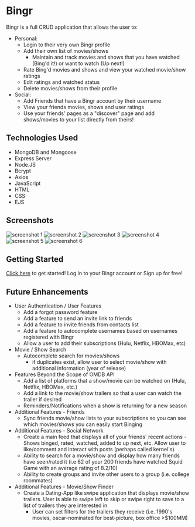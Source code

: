 # Bingr

Bingr is a full CRUD application that allows the user to:
* Personal:
    - Login to their very own Bingr profile
    - Add their own list of movies/shows
        - Maintain and track movies and shows that you have watched (Bing'd it!) or want to watch (Up next!)
    - Rate Bing'd movies and shows and view your watched movie/show ratings
    - Edit ratings and watched status
    - Delete movies/shows from their profile
* Social:
    - Add Friends that have a Bingr account by their username
    - View your friends movies, shows and user ratings
    - Use your friends' pages as a "discover" page and add shows/movies to your list directly from theirs!

## Technologies Used

- MongoDB and Mongoose
- Express Server
- Node.JS
- Bcrypt
- Axios
- JavaScript
- HTML
- CSS
- EJS

## Screenshots

![screenshot 1](https://i.imgur.com/JZFXg6k.png) <!--- Screenshot of the Landing Page -->
![screenshot 2](https://i.imgur.com/q2LbxBf.png) <!--- Screenshot of the Sign Up Page -->
![screenshot 3](https://i.imgur.com/idoptjx.png) <!--- Screenshot of the Dashboard Page -->
![screenshot 4](https://i.imgur.com/IGwNPq0.png) <!--- Screenshot of the Movie/Show Index Page -->
![screenshot 5](https://i.imgur.com/rlSNnZa.png) <!--- Screenshot of the Movie/Show Show Page -->
![screenshot 6](https://i.imgur.com/g5y9GLr.png) <!--- Screenshot of the Movie/Show Ratings Page -->

## Getting Started 
[Click here](https://bingr-app.herokuapp.com/) to get started! Log in to your Bingr account or Sign up for free! 

## Future Enhancements
* User Authentication / User Features 
    - Add a forgot password feature 
    - Add a feature to send an invite link to friends
    - Add a feature to invite friends from contacts list 
    - Add a feature to autocomplete usernames based on usernames registered with Bingr
    - Allow a user to add their subscriptions (Hulu, Netflix, HBOMax, etc)
* Movie / Show Search
    - Autocomplete search for movies/shows
        - if duplicates exist, allow user to select movie/show with additional information (year of release)
* Features Beyond the Scope of OMDB API
    - Add a list of platforms that a show/movie can be watched on (Hulu, Netflix, HBOMax, etc.)
    - Add a link to the movie/show trailers so that a user can watch the trailer if desired
    - Reminders/Notifications when a show is returning for a new season
* Additional Features - Friends
    - Sync friends movie/show lists to your subscriptions so you can see which movies/shows you can easily start Binging
* Additional Features - Social Network
    - Create a main feed that displays all of your friends' recent actions - Shows binged, rated, watched, added to up next, etc. Allow user to like/comment and interact with posts (perhaps called kernel's)
    - Ability to search for a movie/show and display how many friends have seen/rated it (i.e 62 of your 200 friends have watched Squid Game with an average rating of 8.2/10)
    - Ability to create groups and invite other users to a group (i.e. college roommates)
* Additional Features - Movie/Show Finder
    - Create a Dating-App like swipe application that displays movie/show trailers. User is able to swipe left to skip or swipe right to save to a list of trailers they are interested in
        - User can set filters for the trailers they receive (i.e. 1990's movies, oscar-nominated for best-picture, box office >$100MM)